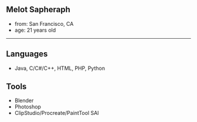 ## Melot Sapheraph

- from: San Francisco, CA
- age: 21 years old

---

## Languages
- Java, C/C#/C++, HTML, PHP, Python

## Tools 
- Blender
- Photoshop
- ClipStudio/Procreate/PaintTool SAI
